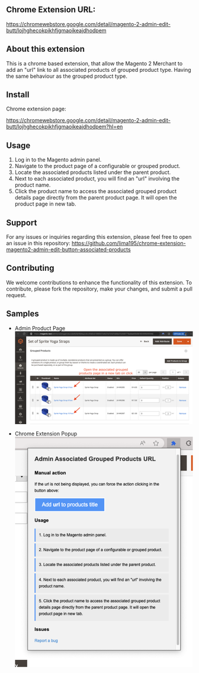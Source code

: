 ## Chrome Extension URL:

https://chromewebstore.google.com/detail/magento-2-admin-edit-butt/lojhghecokpikhfjgmaoikeajdhodpem

## About this extension

This is a chrome based extension, that allow the Magento 2 Merchant to add an "url" link to all associated products of grouped product type. Having the same behaviour as the grouped product type.

## Install

Chrome extension page:

https://chromewebstore.google.com/detail/magento-2-admin-edit-butt/lojhghecokpikhfjgmaoikeajdhodpem?hl=en

## Usage

1. Log in to the Magento admin panel.
2. Navigate to the product page of a configurable or grouped product.
3. Locate the associated products listed under the parent product.
4. Next to each associated product, you will find an "url" involving the product name.
5. Click the product name to access the associated grouped product details page directly from the parent product page. It will open the product page in new tab.

## Support

For any issues or inquiries regarding this extension, please feel free to open an issue in this repository:
https://github.com/lima195/chrome-extension-magento2-admin-edit-button-associated-products

## Contributing

We welcome contributions to enhance the functionality of this extension. To contribute, please fork the repository, make your changes, and submit a pull request.

## Samples

* Admin Product Page &nbsp;
![Admin Product Page](https://raw.githubusercontent.com/lima195/chrome-extension-magento2-admin-edit-button-associated-products/main/images/1.png?raw=true)

* Chrome Extension Popup &nbsp;
![Chrome Extension Popup](https://raw.githubusercontent.com/lima195/chrome-extension-magento2-admin-edit-button-associated-products/main/images/2.png?raw=true)
